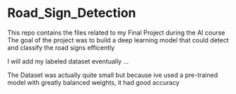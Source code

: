 # Road_Sign_Detection
This repo contains the files related to my Final Project during the AI course 
The goal of the project was to build a deep learning model that could detect and classify the 
road signs efficently

I will add my labeled dataset eventually ...

The Dataset was actually quite small but because ive used a pre-trained model with greatly balanced weights, it had good accuracy
